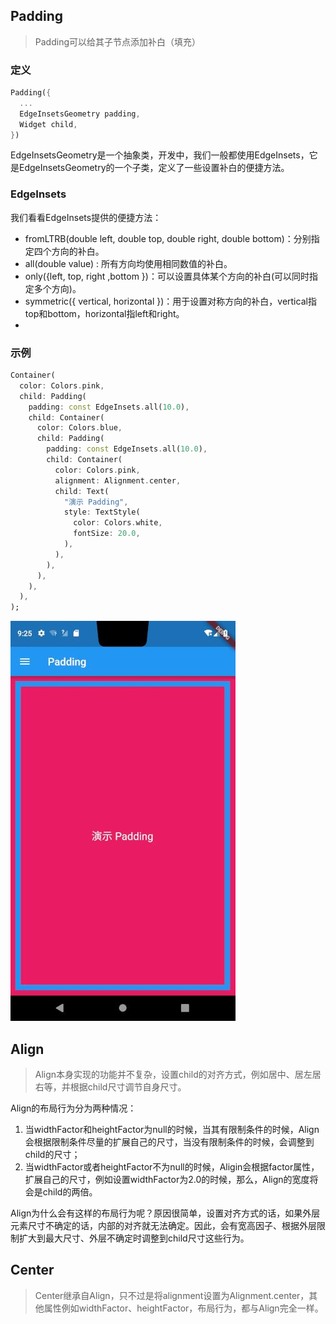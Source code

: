 
## Padding
> Padding可以给其子节点添加补白（填充）
### 定义
```dart
Padding({
  ...
  EdgeInsetsGeometry padding,
  Widget child,
})
```
EdgeInsetsGeometry是一个抽象类，开发中，我们一般都使用EdgeInsets，它是EdgeInsetsGeometry的一个子类，定义了一些设置补白的便捷方法。
###  EdgeInsets
我们看看EdgeInsets提供的便捷方法：

- fromLTRB(double left, double top, double right, double bottom)：分别指定四个方向的补白。
- all(double value) : 所有方向均使用相同数值的补白。
- only({left, top, right ,bottom })：可以设置具体某个方向的补白(可以同时指定多个方向)。
- symmetric({ vertical, horizontal })：用于设置对称方向的补白，vertical指top和bottom，horizontal指left和right。
- 
### 示例
```dart
Container(
  color: Colors.pink,
  child: Padding(
    padding: const EdgeInsets.all(10.0),
    child: Container(
      color: Colors.blue,
      child: Padding(
        padding: const EdgeInsets.all(10.0),
        child: Container(
          color: Colors.pink,
          alignment: Alignment.center,
          child: Text(
            "演示 Padding",
            style: TextStyle(
              color: Colors.white,
              fontSize: 20.0,
            ),
          ),
        ),
      ),
    ),
  ),
);
```
![](../img/padding.jpg)

## Align
> Align本身实现的功能并不复杂，设置child的对齐方式，例如居中、居左居右等，并根据child尺寸调节自身尺寸。

Align的布局行为分为两种情况：

1. 当widthFactor和heightFactor为null的时候，当其有限制条件的时候，Align会根据限制条件尽量的扩展自己的尺寸，当没有限制条件的时候，会调整到child的尺寸；
2. 当widthFactor或者heightFactor不为null的时候，Aligin会根据factor属性，扩展自己的尺寸，例如设置widthFactor为2.0的时候，那么，Align的宽度将会是child的两倍。

Align为什么会有这样的布局行为呢？原因很简单，设置对齐方式的话，如果外层元素尺寸不确定的话，内部的对齐就无法确定。因此，会有宽高因子、根据外层限制扩大到最大尺寸、外层不确定时调整到child尺寸这些行为。

## Center
> Center继承自Align，只不过是将alignment设置为Alignment.center，其他属性例如widthFactor、heightFactor，布局行为，都与Align完全一样。
